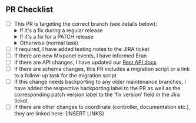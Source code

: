 ## PR Checklist

- [ ] This PR is targeting the correct branch (see details below):
  <details>
  <summary>If it's a fix during a regular release</summary>
  This PR should target only the release branch (as this branch will be later merged into master)
  </details>
  <details>
  <summary>If it's a fix for a PATCH release</summary>
  This PR should target the maintenance branch AND you have to make sure it is manually cherry-picked to the master branch as well, since the maintenance branch DOES NOT get merged back to master.
  </details>
  <details>
  <summary>Otherwise (normal task)</summary>
  This PR should target the master branch
  </details>
- [ ] If required, I have added testing notes to the JIRA ticket
- [ ] If there are new Mixpanel events, I have informed Eran 
- [ ] If there are API changes, I have updated our [Rest API docs](https://confluence.camunda.com/display/CO/REST-API)
- [ ] If there are schema changes, this PR includes a migration script or a link to a follow-up task for the migration script
- [ ] If this change needs backporting to any older maintenance branches, I have added the respective backporting label to the PR as well as the corresponding patch version label to the 'fix version' field in the Jira ticket
- [ ] If there are other changes to coordinate (controller, documentation etc.), they are linked here: {INSERT LINKS}
